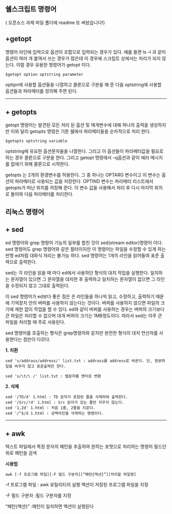 
## 쉘스크립트 명령어
( 오픈소스 과제 파일 폴더에 readme 또 써놨습니다!)



## +getopt


명령어 라인에 입력으로 옵션이 조합으로 입력되는 경우가 있다.
예를 들면 ls –l 과 같이 옵션이 여러 개 붙여서 쓰는 경우가 많은데 이 경우에 스크립트 상에서는 처리가 되지 않는다. 
이럴 경우 유용한 명령어가 getopt 이다.


    $getopt option optstring parameter


 optipn에 사용할 옵션들을 나열하고 콜론으로 구분을 해 준 다음 optstring에 사용할 옵션들과 파라메터를 정의해 주면 된다. 


***

## + getopts


getopt 명령어는 발견된 모든 처리 된 옵션 및 매개변수에 대해 하나의 출력을 생성하지만 이와 달리 getopts 명령은 기존 쉘에서 파라메터들을 순차적으로 처리 한다.

    $getopts optstring variable

optstring에 유요한 옵션문자들을 나열한다.
그리고 이 옵션들이 파라메터값을 필요로 하는 경우 콜론으로 구분을 한다. 그리고 getopt 명령에서 –q옵션과 같이 에러 메시지를 없애기 위해 콜론으로 시작한다.

getopts 는 2개의 환경변수를 허용한다. 그 중 하나는 OPTARG 변수이고 이 변수는 옵션의 파라메터로 사용되는 값을 저장한다. OPTIND 변수는 파라메터 리스트에서 getopts가 떠난 위치를 저장해 준다.
이 변수 값을 사용해서 처리 후 다시 마지막 위치로 돌아와 다음 파라메터를 처리한다.





## 리눅스 명령어



## + sed


ed 명령어와 grep 명령어 기능의 일부를 합친 것이 sed(stream editor)명령어 이다.
sed 명령어도 grep 명령어와 같은 필터이지만 이 명령어는 파일을 수정할 수 있게 하는 반명 ed처럼 대화식 처리는 불가능 하다. sed 명령어는 1개의 라인을 읽어들여 표준 출력으로 출력한다.

sed는 각 라인을 읽을 때 마다 ed에서 사용하던 형식의 대치 작업을 실행한다. 일치하는 문자열이 있으면 그 문자열을 대치한 후 출력하고 일치하는 문자열이 없으면 그 라인을 수정되지 않고 그대로 출력된다.

이 sed 명령어가 ed보다 좋은 점은 은 라인들을 하나씩 읽고, 수정하고, 출력하기 때문에 기억장치 안의 버퍼를 사용하지 않는다는 것이다. 버퍼를 사용하지 않으면 파일의 크기에 제한 없이 작업을 할 수 있다. ed와 같이 버퍼를 사용하는 경우는 버퍼의 크기보다 큰 파일은 처리할 수 없으며 대개 버퍼의 크기는 1MB정도이다. 따라서 sed는 아주 큰 파일을 처리할 때 주로 사용된다.

sed 명령어를 호출하는 형식은 grep명령어와 같지만 완전한 형식의 대치 연산자를 사용한다는 점만이 다르다.

**1. 치환**

    sed 's/addrass/address/' list.txt : addrass를 address로 바꾼다. 단, 원본파일을 바꾸지 않고 표준출력만 한다.

    sed 's/\t/\ /' list.txt : 탭문자를 엔터로 변환

**2. 삭제**

    sed '/TD/d' 1.html : TD 문자가 포함된 줄을 삭제하여 출력한다.
    sed '/Src/!d' 1.html : Src 문자가 있는 줄만 지우지 않는다.
    sed '1,2d' 1.html : 처음 1줄, 2줄을 지운다.
    sed '/^$/d 1.html : 공백라인을 삭제하는 명령이다.

***

## + awk

텍스트 파일에서 특정 문자의 패턴을 추출하여 원하는 포맷으로 처리하는 명령어
필드단위로 패턴을 검색

**시용법**

    awk [-f 프로그램 파일][-F 필드 구분자][“패턴{액션}”][처리할 파일명]

-f 프로그램 파일
: awk 유틸리티의 실행 액션이 저장된 프로그램 파일을 지정

-F 필드 구분자
:필드 구분자를 지정

“패턴{액션}”
:패턴이 일치하면 액션이 실행된다


